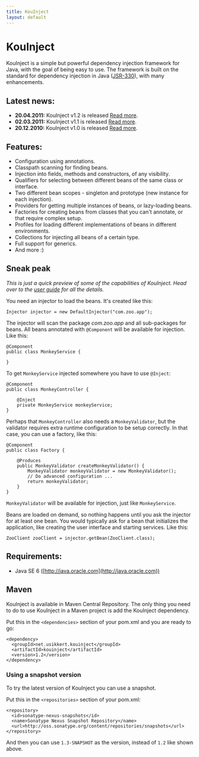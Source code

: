 ```yaml
---
title: KouInject
layout: default
---
```


# KouInject

KouInject is a simple but powerful dependency injection framework for Java, with the goal of being easy to use. The framework is built on the standard for dependency injection in Java ([JSR-330](http://jcp.org/en/jsr/detail?id=330)), with many enhancements.


## Latest news:

  * **20.04.2011:** KouInject v1.2 is released [Read more](news/#kouinject-v12-is-released).
  * **02.03.2011:** KouInject v1.1 is released [Read more](news/#kouinject-v11-is-released).
  * **20.12.2010:** KouInject v1.0 is released [Read more](news/#kouinject-v10-is-released).


## Features:

  * Configuration using annotations.
  * Classpath scanning for finding beans.
  * Injection into fields, methods and constructors, of any visibility.
  * Qualifiers for selecting between different beans of the same class or interface.
  * Two different bean scopes - singleton and prototype (new instance for each injection).
  * Providers for getting multiple instances of beans, or lazy-loading beans.
  * Factories for creating beans from classes that you can't annotate, or that require complex setup.
  * Profiles for loading different implementations of beans in different environments.
  * Collections for injecting all beans of a certain type.
  * Full support for generics.
  * And more :)


## Sneak peak

_This is just a quick preview of some of the capabilities of KouInject. Head over to the [user guide](userguide/1.2/) for all the details._

You need an injector to load the beans. It's created like this:

```
Injector injector = new DefaultInjector("com.zoo.app");
```

The injector will scan the package _com.zoo.app_ and all sub-packages for beans. All beans annotated with `@Component` will be available for injection. Like this:

```
@Component
public class MonkeyService {

}
```

To get `MonkeyService` injected somewhere you have to use `@Inject`:

```
@Component
public class MonkeyController {

    @Inject
    private MonkeyService monkeyService;
}
```

Perhaps that `MonkeyController` also needs a `MonkeyValidator`, but the validator requires extra runtime configuration to be setup correctly. In that case, you can use a factory, like this:

```
@Component
public class Factory {

    @Produces
    public MonkeyValidator createMonkeyValidator() {
        MonkeyValidator monkeyValidator = new MonkeyValidator();
        // Do advanced configuration ...
        return monkeyValidator;
    }
}
```

`MonkeyValidator` will be available for injection, just like `MonkeyService`.

Beans are loaded on demand, so nothing happens until you ask the injector for at least one bean. You would typically ask for a bean that initializes the application, like creating the user interface and starting services. Like this:

```
ZooClient zooClient = injector.getBean(ZooClient.class);
```


## Requirements:

  * Java SE 6 ([http://java.oracle.com](http://java.oracle.com))


## Maven

KouInject is available in Maven Central Repository. The only thing you need to do to use KouInject in a Maven project is add the KouInject dependency.

Put this in the `<dependencies>` section of your pom.xml and you are ready to go:

```
<dependency>
  <groupId>net.usikkert.kouinject</groupId>
  <artifactId>kouinject</artifactId>
  <version>1.2</version>
</dependency>
```


### Using a snapshot version

To try the latest version of KouInject you can use a snapshot.

Put this in the `<repositories>` section of your pom.xml:

```
<repository>
  <id>sonatype-nexus-snapshots</id>
  <name>Sonatype Nexus Snapshot Repository</name>
  <url>http://oss.sonatype.org/content/repositories/snapshots</url>
</repository>
```

And then you can use `1.3-SNAPSHOT` as the version, instead of `1.2` like shown above.
